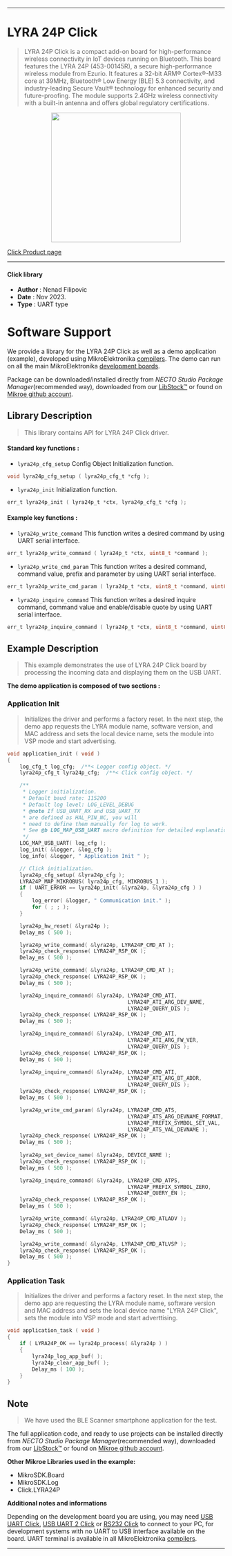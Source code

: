
---
# LYRA 24P Click

> LYRA 24P Click is a compact add-on board for high-performance wireless connectivity in IoT devices running on Bluetooth. This board features the LYRA 24P (453-00145R), a secure high-performance wireless module from Ezurio. It features a 32-bit ARM® Cortex®-M33 core at 39MHz, Bluetooth® Low Energy (BLE) 5.3 connectivity, and industry-leading Secure Vault® technology for enhanced security and future-proofing. The module supports 2.4GHz wireless connectivity with a built-in antenna and offers global regulatory certifications.

<p align="center">
  <img src="https://download.mikroe.com/images/click_for_ide/lyra24p_click.png" height=300px>
</p>

[Click Product page](https://www.mikroe.com/lyra-24p-click)

---


#### Click library

- **Author**        : Nenad Filipovic
- **Date**          : Nov 2023.
- **Type**          : UART type


# Software Support

We provide a library for the LYRA 24P Click
as well as a demo application (example), developed using MikroElektronika
[compilers](https://www.mikroe.com/necto-studio).
The demo can run on all the main MikroElektronika [development boards](https://www.mikroe.com/development-boards).

Package can be downloaded/installed directly from *NECTO Studio Package Manager*(recommended way), downloaded from our [LibStock&trade;](https://libstock.mikroe.com) or found on [Mikroe github account](https://github.com/MikroElektronika/mikrosdk_click_v2/tree/master/clicks).

## Library Description

> This library contains API for LYRA 24P Click driver.

#### Standard key functions :

- `lyra24p_cfg_setup` Config Object Initialization function.
```c
void lyra24p_cfg_setup ( lyra24p_cfg_t *cfg );
```

- `lyra24p_init` Initialization function.
```c
err_t lyra24p_init ( lyra24p_t *ctx, lyra24p_cfg_t *cfg );
```

#### Example key functions :

- `lyra24p_write_command` This function writes a desired command by using UART serial interface.
```c
err_t lyra24p_write_command ( lyra24p_t *ctx, uint8_t *command );
```

- `lyra24p_write_cmd_param` This function writes a desired command, command value, prefix and parameter by using UART serial interface.
```c
err_t lyra24p_write_cmd_param ( lyra24p_t *ctx, uint8_t *command, uint8_t *cmd_val, uint8_t *prefix, uint8_t *param );
```

- `lyra24p_inquire_command` This function writes a desired inquire command, command value and enable/disable quote by using UART serial interface.
```c
err_t lyra24p_inquire_command ( lyra24p_t *ctx, uint8_t *command, uint8_t *cmd_val, uint8_t en_query );
```

## Example Description

> This example demonstrates the use of LYRA 24P Click board by processing
> the incoming data and displaying them on the USB UART.

**The demo application is composed of two sections :**

### Application Init

> Initializes the driver and performs a factory reset. 
> In the next step, the demo app requests the LYRA module name, software version, 
> and MAC address and sets the local device name, 
> sets the module into VSP mode and start advertising.

```c
void application_init ( void ) 
{
    log_cfg_t log_cfg;  /**< Logger config object. */
    lyra24p_cfg_t lyra24p_cfg;  /**< Click config object. */

    /** 
     * Logger initialization.
     * Default baud rate: 115200
     * Default log level: LOG_LEVEL_DEBUG
     * @note If USB_UART_RX and USB_UART_TX 
     * are defined as HAL_PIN_NC, you will 
     * need to define them manually for log to work. 
     * See @b LOG_MAP_USB_UART macro definition for detailed explanation.
     */
    LOG_MAP_USB_UART( log_cfg );
    log_init( &logger, &log_cfg );
    log_info( &logger, " Application Init " );

    // Click initialization.
    lyra24p_cfg_setup( &lyra24p_cfg );
    LYRA24P_MAP_MIKROBUS( lyra24p_cfg, MIKROBUS_1 );
    if ( UART_ERROR == lyra24p_init( &lyra24p, &lyra24p_cfg ) ) 
    {
        log_error( &logger, " Communication init." );
        for ( ; ; );
    }

    lyra24p_hw_reset( &lyra24p );
    Delay_ms ( 500 );

    lyra24p_write_command( &lyra24p, LYRA24P_CMD_AT );
    lyra24p_check_response( LYRA24P_RSP_OK );
    Delay_ms ( 500 );

    lyra24p_write_command( &lyra24p, LYRA24P_CMD_AT );
    lyra24p_check_response( LYRA24P_RSP_OK );
    Delay_ms ( 500 );

    lyra24p_inquire_command( &lyra24p, LYRA24P_CMD_ATI, 
                                       LYRA24P_ATI_ARG_DEV_NAME, 
                                       LYRA24P_QUERY_DIS );
    lyra24p_check_response( LYRA24P_RSP_OK );
    Delay_ms ( 500 );

    lyra24p_inquire_command( &lyra24p, LYRA24P_CMD_ATI, 
                                       LYRA24P_ATI_ARG_FW_VER, 
                                       LYRA24P_QUERY_DIS );
    lyra24p_check_response( LYRA24P_RSP_OK );
    Delay_ms ( 500 );

    lyra24p_inquire_command( &lyra24p, LYRA24P_CMD_ATI, 
                                       LYRA24P_ATI_ARG_BT_ADDR, 
                                       LYRA24P_QUERY_DIS );
    lyra24p_check_response( LYRA24P_RSP_OK );
    Delay_ms ( 500 );

    lyra24p_write_cmd_param( &lyra24p, LYRA24P_CMD_ATS, 
                                       LYRA24P_ATS_ARG_DEVNAME_FORMAT, 
                                       LYRA24P_PREFIX_SYMBOL_SET_VAL, 
                                       LYRA24P_ATS_VAL_DEVNAME );
    lyra24p_check_response( LYRA24P_RSP_OK );
    Delay_ms ( 500 );
    
    lyra24p_set_device_name( &lyra24p, DEVICE_NAME );
    lyra24p_check_response( LYRA24P_RSP_OK );
    Delay_ms ( 500 );

    lyra24p_inquire_command( &lyra24p, LYRA24P_CMD_ATPS, 
                                       LYRA24P_PREFIX_SYMBOL_ZERO, 
                                       LYRA24P_QUERY_EN );
    lyra24p_check_response( LYRA24P_RSP_OK );
    Delay_ms ( 500 );

    lyra24p_write_command( &lyra24p, LYRA24P_CMD_ATLADV );
    lyra24p_check_response( LYRA24P_RSP_OK );
    Delay_ms ( 500 );

    lyra24p_write_command( &lyra24p, LYRA24P_CMD_ATLVSP );
    lyra24p_check_response( LYRA24P_RSP_OK );
    Delay_ms ( 500 );
}
```

### Application Task

> Initializes the driver and performs a factory reset. 
> In the next step, the demo app are requesting the LYRA module name, 
> software version and MAC address and sets the local device name "LYRA 24P Click",  
> sets the module into VSP mode and start adverttising.

```c
void application_task ( void ) 
{
    if ( LYRA24P_OK == lyra24p_process( &lyra24p ) ) 
    {
        lyra24p_log_app_buf( );
        lyra24p_clear_app_buf( );
        Delay_ms ( 100 );
    }
}
```

## Note

> We have used the BLE Scanner smartphone application for the test.

The full application code, and ready to use projects can be installed directly from *NECTO Studio Package Manager*(recommended way), downloaded from our [LibStock&trade;](https://libstock.mikroe.com) or found on [Mikroe github account](https://github.com/MikroElektronika/mikrosdk_click_v2/tree/master/clicks).

**Other Mikroe Libraries used in the example:**

- MikroSDK.Board
- MikroSDK.Log
- Click.LYRA24P

**Additional notes and informations**

Depending on the development board you are using, you may need
[USB UART Click](https://www.mikroe.com/usb-uart-click),
[USB UART 2 Click](https://www.mikroe.com/usb-uart-2-click) or
[RS232 Click](https://www.mikroe.com/rs232-click) to connect to your PC, for
development systems with no UART to USB interface available on the board. UART
terminal is available in all MikroElektronika
[compilers](https://shop.mikroe.com/compilers).

---
